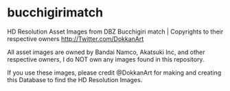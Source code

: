 # bucchigirimatch
HD Resolution Asset Images from DBZ Bucchigiri match | Copyrights to their respective owners http://Twitter.com/DokkanArt

All asset images are owned by Bandai Namco, Akatsuki Inc, and other respective owners, I do NOT own any images found in this repository.

If you use these images, please credit @DokkanArt for making and creating this Database to find the HD Resolution Images.
